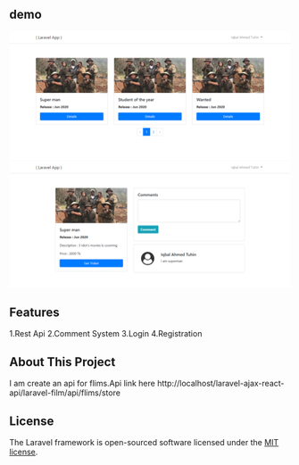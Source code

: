 ## demo 
![alt text](https://github.com/ahmediqu/Chatleads-Laravel-PHP-Challange-/blob/master/home.png?raw=true)
![alt text](https://github.com/ahmediqu/Chatleads-Laravel-PHP-Challange-/blob/master/details.png?raw=true)


## Features
1.Rest Api
2.Comment System
3.Login
4.Registration


## About This Project
I am create an api for flims.Api link here
http://localhost/laravel-ajax-react-api/laravel-film/api/flims/store
## License

The Laravel framework is open-sourced software licensed under the [MIT license](https://opensource.org/licenses/MIT).
